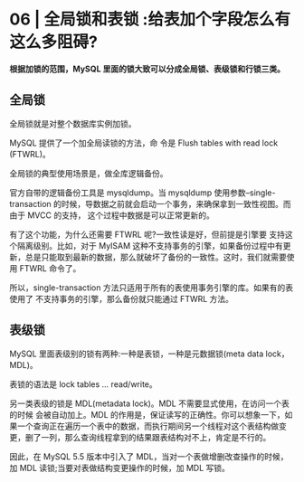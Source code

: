 # 06 | 全局锁和表锁 :给表加个字段怎么有这么多阻碍?

**根据加锁的范围，MySQL 里面的锁大致可以分成全局锁、表级锁和行锁三类。**

## 全局锁
全局锁就是对整个数据库实例加锁。

MySQL 提供了一个加全局读锁的方法，命 令是 Flush tables with read lock (FTWRL)。

全局锁的典型使用场景是，做全库逻辑备份。

官方自带的逻辑备份工具是 mysqldump。当 mysqldump 使用参数–single-transaction 的时候，导数据之前就会启动一个事务，来确保拿到一致性视图。而由于 MVCC 的支持， 这个过程中数据是可以正常更新的。


有了这个功能，为什么还需要 FTWRL 呢?一致性读是好，但前提是引擎要 支持这个隔离级别。比如，对于 MyISAM 这种不支持事务的引擎，如果备份过程中有更 新，总是只能取到最新的数据，那么就破坏了备份的一致性。这时，我们就需要使用 FTWRL 命令了。

所以，single-transaction 方法只适用于所有的表使用事务引擎的库。如果有的表使用了 不支持事务的引擎，那么备份就只能通过 FTWRL 方法。

## 表级锁
MySQL 里面表级别的锁有两种:一种是表锁，一种是元数据锁(meta data lock， MDL)。

表锁的语法是 lock tables ... read/write。

另一类表级的锁是 MDL(metadata lock)。MDL 不需要显式使用，在访问一个表的时候 会被自动加上。MDL 的作用是，保证读写的正确性。你可以想象一下，如果一个查询正在遍历一个表中的数据，而执行期间另一个线程对这个表结构做变更，删了一列，那么查询线程拿到的结果跟表结构对不上，肯定是不行的。

因此，在 MySQL 5.5 版本中引入了 MDL，当对一个表做增删改查操作的时候，加 MDL 读锁;当要对表做结构变更操作的时候，加 MDL 写锁。
